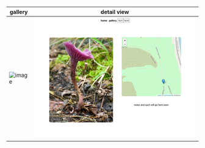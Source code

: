 gallery | detail view 
------------ | ------------- 
![image](./client/src/assets/images/gallery.png)| ![image](./client/src/assets/images/detail.png)